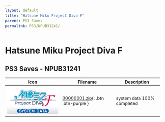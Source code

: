 ```yaml
---
layout: default
title: "Hatsune Miku Project Diva F"
parent: PS3 Saves
permalink: PS3/NPUB31241/
---
```

# Hatsune Miku Project Diva F

## PS3 Saves - NPUB31241

| Icon | Filename | Description |
|------|----------|-------------|
| ![Hatsune Miku Project Diva F](ICON0.PNG) | [00000001.zip](00000001.zip){: .btn .btn-purple } | system data 100% completed |
